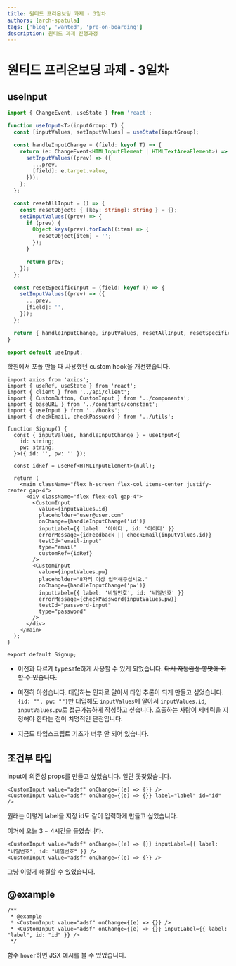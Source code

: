 ```yaml
---
title: 원티드 프리온보딩 과제 - 3일차
authors: [arch-spatula]
tags: ['blog', 'wanted', 'pre-on-boarding']
description: 원티드 과제 진행과정
---
```


# 원티드 프리온보딩 과제 - 3일차

<!--truncate-->

## useInput

```ts
import { ChangeEvent, useState } from 'react';

function useInput<T>(inputGroup: T) {
  const [inputValues, setInputValues] = useState(inputGroup);

  const handleInputChange = (field: keyof T) => {
    return (e: ChangeEvent<HTMLInputElement | HTMLTextAreaElement>) => {
      setInputValues((prev) => ({
        ...prev,
        [field]: e.target.value,
      }));
    };
  };

  const resetAllInput = () => {
    const resetObject: { [key: string]: string } = {};
    setInputValues((prev) => {
      if (prev) {
        Object.keys(prev).forEach((item) => {
          resetObject[item] = '';
        });
      }

      return prev;
    });
  };

  const resetSpecificInput = (field: keyof T) => {
    setInputValues((prev) => ({
      ...prev,
      [field]: '',
    }));
  };

  return { handleInputChange, inputValues, resetAllInput, resetSpecificInput };
}

export default useInput;
```

학원에서 포폴 만들 때 사용했던 custom hook을 개선했습니다.

```tsx
import axios from 'axios';
import { useRef, useState } from 'react';
import { client } from '../api/client';
import { CustomButton, CustomInput } from '../components';
import { baseURL } from '../constants/constant';
import { useInput } from '../hooks';
import { checkEmail, checkPassword } from '../utils';

function Signup() {
  const { inputValues, handleInputChange } = useInput<{
    id: string;
    pw: string;
  }>({ id: '', pw: '' });

  const idRef = useRef<HTMLInputElement>(null);

  return (
    <main className="flex h-screen flex-col items-center justify-center gap-4">
      <div className="flex flex-col gap-4">
        <CustomInput
          value={inputValues.id}
          placeholder="user@user.com"
          onChange={handleInputChange('id')}
          inputLabel={{ label: '아이디', id: '아이디' }}
          errorMessage={idFeedback || checkEmail(inputValues.id)}
          testId="email-input"
          type="email"
          customRef={idRef}
        />
        <CustomInput
          value={inputValues.pw}
          placeholder="8자리 이상 입력해주십시오."
          onChange={handleInputChange('pw')}
          inputLabel={{ label: '비밀번호', id: '비밀번호' }}
          errorMessage={checkPassword(inputValues.pw)}
          testId="password-input"
          type="password"
        />
      </div>
    </main>
  );
}

export default Signup;
```

- 이전과 다르게 typesafe하게 사용할 수 있게 되었습니다. ~~다시 자동완성 뽕맛에 취할 수 있습니다.~~

- 여전히 아쉽습니다. 대입하는 인자로 알아서 타입 추론이 되게 만들고 싶었습니다. `{id: "", pw: ""}`만 대입해도 `inputValues`에 알아서 `inputValues.id`, `inputValues.pw`로 접근가능하게 작성하고 싶습니다. 호출하는 사람이 제네릭을 지정해야 한다는 점이 치명적인 단점입니다.

- 지금도 타입스크립트 기초가 너무 안 되어 있습니다.

## 조건부 타입

input에 의존성 props를 만들고 싶었습니다. 일단 못찾았습니다.

```tsx
<CustomInput value="adsf" onChange={(e) => {}} />
<CustomInput value="adsf" onChange={(e) => {}} label="label" id="id" />
```

원래는 이렇게 label을 지정 id도 같이 입력하게 만들고 싶었습니다.

이거에 오늘 3 ~ 4시간을 들였습니다.

```tsx
<CustomInput value="adsf" onChange={(e) => {}} inputLabel={{ label: "비밀번호", id: "비밀번호" }} />
<CustomInput value="adsf" onChange={(e) => {}} />
```

그냥 이렇게 해결할 수 있었습니다.

## @example

```tsx
/**
 * @example
 * <CustomInput value="adsf" onChange={(e) => {}} />
 * <CustomInput value="adsf" onChange={(e) => {}} inputLabel={{ label: "label", id: "id" }} />
 */
```

함수 `hover`하면 JSX 예시를 볼 수 있었습니다.
